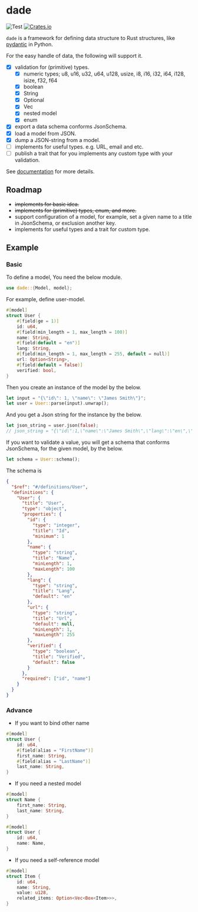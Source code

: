 # dade
![Test](https://github.com/odd12258053/dade/workflows/Test/badge.svg)
[![Crates.io](https://img.shields.io/crates/v/dade.svg)](https://crates.io/crates/dade)

`dade` is a framework for defining data structure to Rust structures, like [pydantic](https://pydantic-docs.helpmanual.io) in Python.

For the easy handle of data, the following will support it.
+ [x] validation for (primitive) types.
   + [x] numeric types; u8, u16, u32, u64, u128, usize, i8, i16, i32, i64, i128, isize, f32, f64
   + [x] boolean
   + [x] String
   + [x] Optional
   + [x] Vec
   + [x] nested model
   + [x] enum
+ [x] export a data schema conforms JsonSchema.
+ [x] load a model from JSON.
+ [x] dump a JSON-string from a model.
+ [ ] implements for useful types. e.g. URL, email and etc.
+ [ ] publish a trait that for you implements any custom type with your validation. 

See [documentation](https://odd12258053.github.io/dade/) for more details.

## Roadmap
+ ~~implements for basic idea.~~
+ ~~implements for (primitive) types, enum, and more.~~
+ support configuration of a model, for example, set a given name to a title in JsonSchema, or exclusion another key.
+ implements for useful types and a trait for custom type.

## Example
### Basic
To define a model, You need the below module.

```rust
use dade::{Model, model};
```

For example, define user-model.
```rust
#[model]
struct User {
    #[field(ge = 1)]
    id: u64,
    #[field(min_length = 1, max_length = 100)]
    name: String,
    #[field(default = "en")]
    lang: String,
    #[field(min_length = 1, max_length = 255, default = null)]
    url: Option<String>,
    #[field(default = false)]
    verified: bool,
}
```

Then you create an instance of the model by the below.

```rust
let input = "{\"id\": 1, \"name\": \"James Smith\"}";
let user = User::parse(input).unwrap();
```

And you get a Json string for the instance by the below.
```rust
let json_string = user.json(false);
// json_string = "{\"id\":1,\"name\":\"James Smith\",\"lang\":\"en\",\"url\":null,\"verified\":false}"
```

If you want to validate a value, you will get a schema that conforms JsonSchema, for the given model, by the below.

```rust
let schema = User::schema();
```

The schema is 
```json
{
  "$ref": "#/definitions/User",
  "definitions": {
    "User": {
      "title": "User",
      "type": "object",
      "properties": {
        "id": {
          "type": "integer",
          "title": "Id",
          "minimum": 1
        },
        "name": {
          "type": "string",
          "title": "Name",
          "minLength": 1,
          "maxLength": 100
        },
        "lang": {
          "type": "string",
          "title": "Lang",
          "default": "en"
        },
        "url": {
          "type": "string",
          "title": "Url",
          "default": null,
          "minLength": 1,
          "maxLength": 255
        },
        "verified": {
          "type": "boolean",
          "title": "Verified",
          "default": false
        }
      },
      "required": ["id", "name"]
    }
  }
}
```


### Advance
* If you want to bind other name
```rust
#[model]
struct User {
    id: u64,
    #[field(alias = "FirstName")]
    first_name: String,
    #[field(alias = "LastName")]
    last_name: String,
}
```

* If you need a nested model 

```rust
#[model]
struct Name {
    first_name: String,
    last_name: String,
}

#[model]
struct User {
    id: u64,
    name: Name,
}
```

* If you need a self-reference model

```rust
#[model]
struct Item {
    id: u64,
    name: String,
    value: u128,
    related_items: Option<Vec<Box<Item>>>,
}
```
